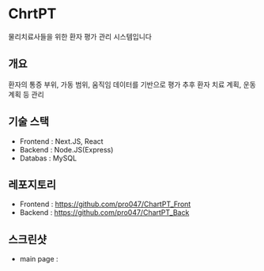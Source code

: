 # ChrtPT
물리치료사들을 위한 환자 평가 관리 시스템입니다

## 개요
환자의 통증 부위, 가동 범위, 움직임 데이터를 기반으로 평가
추후 환자 치료 계획, 운동 계획 등 관리

## 기술 스택
- Frontend : Next.JS, React
- Backend : Node.JS(Express)
- Databas : MySQL

## 레포지토리
- Frontend : https://github.com/pro047/ChartPT_Front
- Backend : https://github.com/pro047/ChartPT_Back

## 스크린샷
- main page : 
